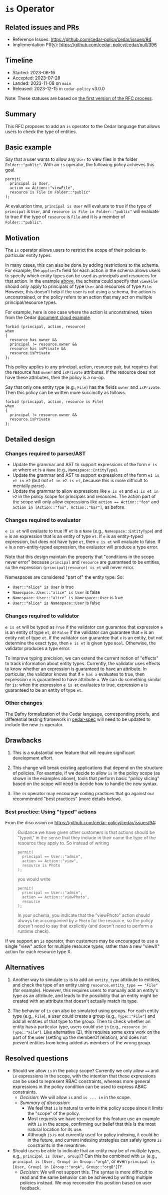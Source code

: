 # `is` Operator

## Related issues and PRs

- Reference Issues: <https://github.com/cedar-policy/cedar/issues/94>
- Implementation PR(s): <https://github.com/cedar-policy/cedar/pull/396>

## Timeline

- Started: 2023-06-16
- Accepted: 2023-07-28
- Landed: 2023-11-08 on `main`
- Released: 2023-12-15 in `cedar-policy` v3.0.0

Note: These statuses are based on [the first version of the RFC process](./../archive/process-v1/README.md).

## Summary

This RFC proposes to add an `is` operator to the Cedar language that allows users to check the type of entities.

## Basic example

Say that a user wants to allow any `User` to view files in the folder `Folder::"public"`.
With an `is` operator, the following policy achieves this goal.

```
permit(
  principal is User,
  action == Action::"viewFile",
  resource is File in Folder::"public"
);
```

At evaluation time, `principal is User` will evaluate to true if the type of `principal` is `User`, and `resource is File in Folder::"public"` will evaluate to true if the type of `resource` is `File` and it is a member of `Folder::"public"`.

## Motivation

The `is` operator allows users to restrict the scope of their policies to particular entity types.

In many cases, this can also be done by adding restrictions to the schema.
For example, the `appliesTo` field for each action in the schema allows users to specify which entity types can be used as principals and resources for that action.
In the example [above](#basic-example), the schema could specify that `viewFile` should only apply to principals of type `User` and resources of type `File`.
However, this doesn't help if the user is not using a schema, the action is unconstrained, or the policy refers to an action that may act on multiple principal/resource types.

For example, here is one case where the action is unconstrained, taken from the Cedar [document cloud example](https://github.com/cedar-policy/cedar-examples/tree/main/cedar-example-use-cases/document_cloud).

```
forbid (principal, action, resource)
when
{
  resource has owner &&
  principal != resource.owner &&
  resource has isPrivate &&
  resource.isPrivate
};
```

This policy applies to any principal, action, resource pair, but requires that the resource has `owner` and `isPrivate` attributes.
If the resource does not have these attributes, then the policy is a no-op.

Say that only one entity type (e.g., `File`) has the fields `owner` and `isPrivate`.
Then this policy can be written more succinctly as follows.

```
forbid (principal, action, resource is File)
when
{
  principal != resource.owner &&
  resource.isPrivate
};
```

## Detailed design

### Changes required to parser/AST

- Update the grammar and AST to support expressions of the form `e is et` where `et` is a `Name` (e.g., `Namespace::EntityType`).
- Update the grammar and AST to support expressions of the form `e1 is et in e2` (but not `e1 in e2 is et`, because this is more difficult to mentally parse).
- Update the grammar to allow expressions like `e is et` and `e1 is et in e2` in the policy scope for principals and resources.
The action part of the scope will only allow expressions like `action == Action::"foo"` and `action in [Action::"foo", Action::"bar"]`, as before.

### Changes required to evaluator

`e is et` will evaluate to true iff `et` is a `Name` (e.g., `Namespace::EntityType`) and `e` is an expression that is an entity of type `et`.
If `e` is an entity-typed expression, but does not have type `et`, then `e is et` will evaluate to false.
If `e` is a non-entity-typed expression, the evaluator will produce a type error.

Note that this design maintain the property that "conditions in the scope never error" because `principal` and `resource` are guaranteed to be entities, so the expression `(principal|resource) is et` will never error.

Namespaces are considered "part of" the entity type. So:

- `User::"alice" is User` is true
- `Namespace::User::"alice" is User` is false
- `Namespace::User::"alice" is Namespace::User` is true
- `User::"alice" is Namespace::User` is false

### Changes required to validator

`e is et` will be typed as `True` if the validator can guarantee that expression `e` is an entity of type `et`, or `False` if the validator can guarantee that `e` is an entity not of type `et`.
If the validator can guarantee that `e` is an entity, but not determine the exact type, then `e is et` is given type `Bool`.
Otherwise, the validator produces a type error.

To improve typing precision, we can extend the current notion of "effects" to track information about entity types.
Currently, the validator uses effects to know whether an expression is guaranteed to have an attribute.
In particular, the validator knows that if `e has a` evaluates to true, then expression `e` is guaranteed to have attribute `a`.
We can do something similar for `is`: when the expression `e is et` evaluates to true, expression `e` is guaranteed to be an entity of type `et`.

### Other changes

The Dafny formalization of the Cedar language, corresponding proofs, and differential testing framework in [cedar-spec](https://github.com/cedar-policy/cedar-spec) will need to be updated to include the new `is` operator.

## Drawbacks

1. This is a substantial new feature that will require significant development effort.

2. This change will break existing applications that depend on the structure of policies. For example, if we decide to allow `is` in the policy scope (as shown in the examples above), tools that perform basic "policy slicing" based on the scope will need to decide how to handle the new syntax.

3. The `is` operator may encourage coding practices that go against our recommended "best practices" (more details below).

### Best practice: Using "typed" actions

From the discussion on <https://github.com/cedar-policy/cedar/issues/94>:

> Guidance we have given other customers is that actions should be "typed," in the sense that they include in their name the type of the resource they apply to. So instead of writing
>
> ```
> permit(
>   principal == User::"admin",
>   action == Action::"view",
>   resource is Photo
> );
> ```
>
> you would write
>
> ```
> permit(
>   principal == User::"admin",
>   action == Action::"viewPhoto",
>   resource
> );
> ```
>
> In your schema, you indicate that the "viewPhoto" action should always be accompanied by a `Photo` for the resource, so the policy doesn't need to say that explicitly (and doesn't need to perform a runtime check).

If we support an `is` operator, then customers may be encouraged to use a single "view" action for multiple resource types, rather than a new "viewX" action for each resource type X.

## Alternatives

1. Another way to simulate `is` is to add an `entity_type` attribute to entities, and check the type of an entity using `resource.entity_type == "File"` (for example).
However, this requires users to manually add an entity's type as an attribute, and leads to the possibility that an entity might be created with an attribute that doesn't actually match its type.

2. The behavior of `is` can also be simulated using groups.
For each entity type (e.g., `File`), a user could create a group (e.g., `Type::"File"`) and add all entities of that type to the group.
Then to check whether an entity has a particular type, users could use `in` (e.g., `resource in Type::"File"`).
Like alternative (2), this requires some extra work on the part of the user (setting up the memberOf relation), and does not prevent entities from being added as members of the wrong group.

## Resolved questions

- Should we allow `is` in the policy scope?
Currently we only allow `==` and `in` expressions in the scope, with the intention that these expressions can be used to represent RBAC constraints, whereas more general expressions in the policy condition can be used to express ABAC constraints.
  - _Decision:_ We will allow `is` and `is ... in` in the scope.
  - _Summary of discussion:_
    - We feel that `is` is natural to write in the policy scope since it limits the "scope" of the policy.
    - Most requests we have received for this feature use an example with `is` in the scope, confirming our belief that this is the most natural location for its use.
    - Although `is` is not currently used for policy indexing, it could be in the future, and current indexing strategies can safely ignore `is` constraints in the meantime.
- Should users be able to indicate that an entity may be of multiple types, e.g., `principal is [User, Group]`? Can this be combined with `in` (e.g., `principal is [User, Group] in Group::"orgA"`, or even `principal is [User, Group] in [Group::"orgA", Group::"orgB"]`)?
  - _Decision:_ We will not support this. The syntax is more difficult to read and the same behavior can be achieved by writing multiple policies instead. We may reconsider this position based on user feedback.
